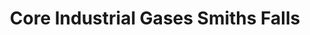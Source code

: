 ---
title: "Core Industrial Gases Smiths Falls"
url: /smiths-falls/core-industrial-gases-smiths-falls/
shop: Gasflaschen
---